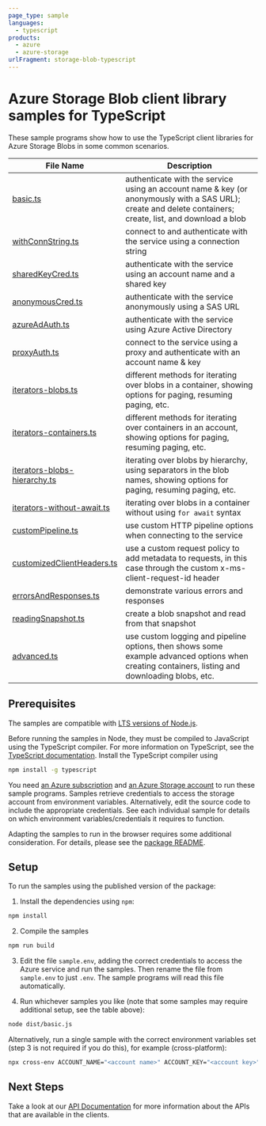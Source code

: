 ```yaml
---
page_type: sample
languages:
  - typescript
products:
  - azure
  - azure-storage
urlFragment: storage-blob-typescript
---
```


# Azure Storage Blob client library samples for TypeScript

These sample programs show how to use the TypeScript client libraries for Azure Storage Blobs in some common scenarios.

| **File Name**                                             | **Description**                                                                                                                                            |
| --------------------------------------------------------- | ---------------------------------------------------------------------------------------------------------------------------------------------------------- |
| [basic.ts][basic]                                         | authenticate with the service using an account name & key (or anonymously with a SAS URL); create and delete containers; create, list, and download a blob |
| [withConnString.ts][withconnstring]                       | connect to and authenticate with the service using a connection string                                                                                     |
| [sharedKeyCred.ts][sharedkeycred]                         | authenticate with the service using an account name and a shared key                                                                                       |
| [anonymousCred.ts][anonymouscred]                         | authenticate with the service anonymously using a SAS URL                                                                                                  |
| [azureAdAuth.ts][azureadauth]                             | authenticate with the service using Azure Active Directory                                                                                                 |
| [proxyAuth.ts][proxyauth]                                 | connect to the service using a proxy and authenticate with an account name & key                                                                           |
| [iterators-blobs.ts][iterators-blobs]                     | different methods for iterating over blobs in a container, showing options for paging, resuming paging, etc.                                               |
| [iterators-containers.ts][iterators-containers]           | different methods for iterating over containers in an account, showing options for paging, resuming paging, etc.                                           |
| [iterators-blobs-hierarchy.ts][iterators-blobs-hierarchy] | iterating over blobs by hierarchy, using separators in the blob names, showing options for paging, resuming paging, etc.                                   |
| [iterators-without-await.ts][iterators-without-await]     | iterating over blobs in a container without using `for await` syntax                                                                                       |
| [customPipeline.ts][custompipeline]                       | use custom HTTP pipeline options when connecting to the service                                                                                            |
| [customizedClientHeaders.ts][customizedclientheaders]     | use a custom request policy to add metadata to requests, in this case through the custom x-ms-client-request-id header                                     |
| [errorsAndResponses.ts][errorsandresponses]               | demonstrate various errors and responses                                                                                                                   |
| [readingSnapshot.ts][readingsnapshot]                     | create a blob snapshot and read from that snapshot                                                                                                         |
| [advanced.ts][advanced]                                   | use custom logging and pipeline options, then shows some example advanced options when creating containers, listing and downloading blobs, etc.            |

## Prerequisites

The samples are compatible with [LTS versions of Node.js](https://nodejs.org/about/releases/).

Before running the samples in Node, they must be compiled to JavaScript using the TypeScript compiler. For more information on TypeScript, see the [TypeScript documentation][typescript]. Install the TypeScript compiler using

```bash
npm install -g typescript
```

You need [an Azure subscription][freesub] and [an Azure Storage account][azstorage] to run these sample programs. Samples retrieve credentials to access the storage account from environment variables. Alternatively, edit the source code to include the appropriate credentials. See each individual sample for details on which environment variables/credentials it requires to function.

Adapting the samples to run in the browser requires some additional consideration. For details, please see the [package README][package].

## Setup

To run the samples using the published version of the package:

1. Install the dependencies using `npm`:

```bash
npm install
```

2. Compile the samples

```bash
npm run build
```

3. Edit the file `sample.env`, adding the correct credentials to access the Azure service and run the samples. Then rename the file from `sample.env` to just `.env`. The sample programs will read this file automatically.

4. Run whichever samples you like (note that some samples may require additional setup, see the table above):

```bash
node dist/basic.js
```

Alternatively, run a single sample with the correct environment variables set (step 3 is not required if you do this), for example (cross-platform):

```bash
npx cross-env ACCOUNT_NAME="<account name>" ACCOUNT_KEY="<account key>" node dist/basic.js
```

## Next Steps

Take a look at our [API Documentation][apiref] for more information about the APIs that are available in the clients.

[advanced]: https://github.com/Azure/azure-sdk-for-js/tree/main/sdk/storage/storage-blob/samples/typescript/src/advanced.ts
[anonymouscred]: https://github.com/Azure/azure-sdk-for-js/tree/main/sdk/storage/storage-blob/samples/typescript/src/anonymousCred.ts
[azureadauth]: https://github.com/Azure/azure-sdk-for-js/tree/main/sdk/storage/storage-blob/samples/typescript/src/azureAdAuth.ts
[basic]: https://github.com/Azure/azure-sdk-for-js/tree/main/sdk/storage/storage-blob/samples/typescript/src/basic.ts
[customizedclientheaders]: https://github.com/Azure/azure-sdk-for-js/tree/main/sdk/storage/storage-blob/samples/typescript/src/customizedClientHeaders.ts
[custompipeline]: https://github.com/Azure/azure-sdk-for-js/tree/main/sdk/storage/storage-blob/samples/typescript/src/customPipeline.ts
[errorsandresponses]: https://github.com/Azure/azure-sdk-for-js/tree/main/sdk/storage/storage-blob/samples/typescript/src/errorsAndResponses.ts
[iterators-blobs-hierarchy]: https://github.com/Azure/azure-sdk-for-js/tree/main/sdk/storage/storage-blob/samples/typescript/src/iterators-blobs-hierarchy.ts
[iterators-blobs]: https://github.com/Azure/azure-sdk-for-js/tree/main/sdk/storage/storage-blob/samples/typescript/src/iterators-blobs.ts
[iterators-containers]: https://github.com/Azure/azure-sdk-for-js/tree/main/sdk/storage/storage-blob/samples/typescript/src/iterators-containers.ts
[iterators-without-await]: https://github.com/Azure/azure-sdk-for-js/tree/main/sdk/storage/storage-blob/samples/typescript/src/iterators-without-await.ts
[proxyauth]: https://github.com/Azure/azure-sdk-for-js/tree/main/sdk/storage/storage-blob/samples/typescript/src/proxyAuth.ts
[readingsnapshot]: https://github.com/Azure/azure-sdk-for-js/tree/main/sdk/storage/storage-blob/samples/typescript/src/readingSnapshot.ts
[sharedkeycred]: https://github.com/Azure/azure-sdk-for-js/tree/main/sdk/storage/storage-blob/samples/typescript/src/sharedKeyCred.ts
[withconnstring]: https://github.com/Azure/azure-sdk-for-js/tree/main/sdk/storage/storage-blob/samples/typescript/src/withConnString.ts
[apiref]: https://docs.microsoft.com/javascript/api/@azure/storage-blob
[azstorage]: https://docs.microsoft.com/azure/storage/common/storage-account-overview
[freesub]: https://azure.microsoft.com/free/
[package]: https://github.com/Azure/azure-sdk-for-js/tree/main/sdk/storage/storage-blob/README.md
[typescript]: https://www.typescriptlang.org/docs/home.html
